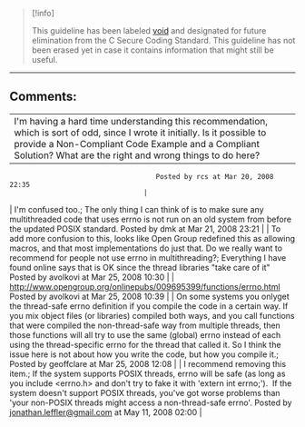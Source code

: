 > [!info]  
>
> This guideline has been labeled [void](https://wiki.sei.cmu.edu//confluence/label/seccode/void) and designated for future elimination from the C Secure Coding Standard. This guideline has not been erased yet in case it contains information that might still be useful.

------------------------------------------------------------------------
[](https://www.securecoding.cert.org/confluence/display/seccode/VOID+Avoid+reopening+a+file+stream?showChildren=false&showComments=false) [](https://www.securecoding.cert.org/confluence/display/seccode/99.+The+Void?showChildren=false&showComments=false) [](https://www.securecoding.cert.org/confluence/display/seccode/VOID+Beware+of+infinite+loops?showChildren=false&showComments=false)
## Comments:

|  |
| ----|
| I'm having a hard time understanding this recommendation, which is sort of odd, since I wrote it initially.  Is it possible to provide a Non-Compliant Code Example and a Compliant Solution?  What are the right and wrong things to do here?
                                        Posted by rcs at Mar 20, 2008 22:35
                                     |
| I'm confused too.; The only thing I can think of is to make sure any multithreaded code that uses errno is not run on an old system from before the updated POSIX standard.
                                        Posted by dmk at Mar 21, 2008 23:21
                                     |
| To add more confusion to this, looks like Open Group redefined this as allowing macros, and that most implementations do just that.
Do we really want to recommend for people not use errno in multithreading?; Everything I have found online says that is OK since the thread libraries "take care of it"
                                        Posted by avolkovi at Mar 25, 2008 10:30
                                     |
| http://www.opengroup.org/onlinepubs/009695399/functions/errno.html
                                        Posted by avolkovi at Mar 25, 2008 10:39
                                     |
| On some systems you onlyget the thread-safe errno definition if you compile the code in a certain way. If you mix object files (or libraries) compiled both ways, and you call functions that were compiled the non-thread-safe way from multiple threads, then those functions will all try to use the same (global) errno instead of each using the thread-specific errno for the thread that called it.
So I think the issue here is not about how you write the code, but how you compile it.;
                                        Posted by geoffclare at Mar 25, 2008 12:08
                                     |
| I recommend removing this item.; If the system supports POSIX threads, errno will be safe (as long as you include <errno.h> and don't try to fake it with 'extern int errno;').  If the system doesn't support POSIX threads, you've got worse problems than 'your non-POSIX threads might access a non-thread-safe errno'.
                                        Posted by jonathan.leffler@gmail.com at May 11, 2008 02:00
                                     |

